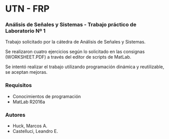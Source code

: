 ﻿# UTN - FRP
### Análisis de Señales y Sistemas - Trabajo práctico de Laboratorio Nº 1

Trabajo solicitado por la cátedra de Análisis de Señales y Sistemas.

Se realizaron cuatro ejercicios según lo solicitado en las consignas (WORKSHEET.PDF) a través del editor de scripts de MatLab.

Se intentó realizar el trabajo utilizando programación dinámica y reutilizable, se aceptan mejoras.


### Requisitos
- Conocimientos de programación
- MatLab R2016a

### Autores
- Huck, Marcos A.
- Castelluci, Leandro E.